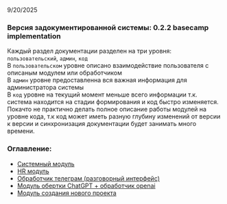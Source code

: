 9/20/2025  
### Версия задокументированной системы: 0.2.2 basecamp implementation  
Каждый раздел документации разделен на три уровня: `пользовательский`, `админ`, `код`  
В `пользовательском` уровне описано взаимодействие пользователя с описаным модулем или обработчиком   
В `админ` уровне предоставленна вся важная информация для администратора системы  
В `код` уровне на текущий момент меньше всего информации т.к. система находится на стадии формирования и код быстро изменяется. Покачто не практично делать полное описание работы модулей на уровне кода, т.к код может иметь разную глубину изменений от версии к версии и синхронизация документации будет занимать много времени.

### Оглавление:
- [Системный модуль](1_system.md)
- [HR модуль](2_hr.md)
- [Обработчик телеграм (разговорный интерфейс)](3_telegram.md)
- [Модуль обертки ChatGPT + обработчик openai](4_openai.md)
- [Модуль создания нового проекта](5_new_project.md)
